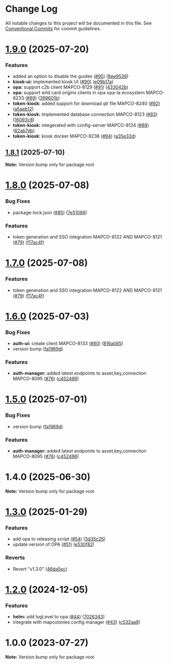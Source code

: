 # Change Log

All notable changes to this project will be documented in this file.
See [Conventional Commits](https://conventionalcommits.org) for commit guidelines.

# [1.9.0](https://github.com/MapColonies/opa-la/compare/v1.8.1...v1.9.0) (2025-07-20)


### Features

* added an option to disable the guides ([#95](https://github.com/MapColonies/opa-la/issues/95)) ([8ee9536](https://github.com/MapColonies/opa-la/commit/8ee9536d5a39ad3816d8742b606e5a4250a535d6))
* **kiosk-ui:** implemented kiosk UI ([#90](https://github.com/MapColonies/opa-la/issues/90)) ([e09b17a](https://github.com/MapColonies/opa-la/commit/e09b17af4c320957650c365d17eaca6db48e8e8d))
* **opa:** support c2b client MAPCO-8129 ([#91](https://github.com/MapColonies/opa-la/issues/91)) ([433042b](https://github.com/MapColonies/opa-la/commit/433042b0321b08e1cf53ab398021b6185335a577))
* **opa:** support wild card origins clients in opa opa-la ecosystem MAPCO-8233 ([#89](https://github.com/MapColonies/opa-la/issues/89)) ([399601b](https://github.com/MapColonies/opa-la/commit/399601b98fe0f538eb922b908f54c577e81e062f))
* **token-kiosk:** added support for download qlr file MAPCO-8240 ([#92](https://github.com/MapColonies/opa-la/issues/92)) ([a5aeb12](https://github.com/MapColonies/opa-la/commit/a5aeb120254f5bf3495248d93dcdc474fef19de3))
* **token-kiosk:** implemented database connection MAPCO-8123 ([#83](https://github.com/MapColonies/opa-la/issues/83)) ([16093c8](https://github.com/MapColonies/opa-la/commit/16093c879276fbf26f2e82adeb0f0c927f825735))
* **token-kiosk:** integerated with config-server MAPCO-8124 ([#88](https://github.com/MapColonies/opa-la/issues/88)) ([62ab7db](https://github.com/MapColonies/opa-la/commit/62ab7db28dccd28bb77bba28d65f5a12c58f9d1e))
* **token-kiosk:** kiosk docker MAPCO-8238 ([#94](https://github.com/MapColonies/opa-la/issues/94)) ([a35e33d](https://github.com/MapColonies/opa-la/commit/a35e33d81d7cb1b59526dd80bb32918291569584))





## [1.8.1](https://github.com/MapColonies/opa-la/compare/v1.8.0...v1.8.1) (2025-07-10)

**Note:** Version bump only for package root





# [1.8.0](https://github.com/MapColonies/opa-la/compare/v1.6.0...v1.8.0) (2025-07-08)


### Bug Fixes

* package-lock.json ([#85](https://github.com/MapColonies/opa-la/issues/85)) ([7e51086](https://github.com/MapColonies/opa-la/commit/7e510868c3d7b57d5291a1c07fa467ee667a0f3d))


### Features

* token generation and SSO integration MAPCO-8122 AND MAPCO-8121 ([#79](https://github.com/MapColonies/opa-la/issues/79)) ([f17ac4f](https://github.com/MapColonies/opa-la/commit/f17ac4f7541a68d79c7719645455f8eaf14a944f))





# [1.7.0](https://github.com/MapColonies/opa-la/compare/v1.6.0...v1.7.0) (2025-07-08)


### Features

* token generation and SSO integration MAPCO-8122 AND MAPCO-8121 ([#79](https://github.com/MapColonies/opa-la/issues/79)) ([f17ac4f](https://github.com/MapColonies/opa-la/commit/f17ac4f7541a68d79c7719645455f8eaf14a944f))





# [1.6.0](https://github.com/MapColonies/opa-la/compare/v1.4.0...v1.6.0) (2025-07-03)


### Bug Fixes

* **auth-ui:** create client MAPCO-8133 ([#80](https://github.com/MapColonies/opa-la/issues/80)) ([816ab85](https://github.com/MapColonies/opa-la/commit/816ab85b9b984c9e7c5ef3ae7b90196b23db6732))
* version bump ([fa1969d](https://github.com/MapColonies/opa-la/commit/fa1969d562acb9ee95fa25528f5e337482cdaaf1))


### Features

* **auth-manager:** added latest endpoints to asset,key,connection MAPCO-8095 ([#76](https://github.com/MapColonies/opa-la/issues/76)) ([c452486](https://github.com/MapColonies/opa-la/commit/c452486ebd8c0882284c5e5ba9b64ce3a3da7de5))





# [1.5.0](https://github.com/MapColonies/opa-la/compare/v1.4.0...v1.5.0) (2025-07-01)


### Bug Fixes

* version bump ([fa1969d](https://github.com/MapColonies/opa-la/commit/fa1969d562acb9ee95fa25528f5e337482cdaaf1))


### Features

* **auth-manager:** added latest endpoints to asset,key,connection MAPCO-8095 ([#76](https://github.com/MapColonies/opa-la/issues/76)) ([c452486](https://github.com/MapColonies/opa-la/commit/c452486ebd8c0882284c5e5ba9b64ce3a3da7de5))





# 1.4.0 (2025-06-30)

**Note:** Version bump only for package root





# [1.3.0](https://github.com/MapColonies/opa-la/compare/v1.2.0...v1.3.0) (2025-01-29)


### Features

* add opa to releasing script ([#54](https://github.com/MapColonies/opa-la/issues/54)) ([3d35c26](https://github.com/MapColonies/opa-la/commit/3d35c26b133a51fe41cb845a016c6ce3f660afb0))
* update version of OPA ([#51](https://github.com/MapColonies/opa-la/issues/51)) ([e530f82](https://github.com/MapColonies/opa-la/commit/e530f82c78eb8c977fbd2cd64f826232ab02bc43))


### Reverts

* Revert "v1.3.0" ([46da5ec](https://github.com/MapColonies/opa-la/commit/46da5ecd82107d5a49631b5a96738cb5766131c0))





# [1.2.0](https://github.com/MapColonies/opa-la/compare/v1.1.0...v1.2.0) (2024-12-05)


### Features

* **helm:** add logLevel to opa ([#44](https://github.com/MapColonies/opa-la/issues/44)) ([7026343](https://github.com/MapColonies/opa-la/commit/7026343551b94b03f81b38cddab7fb1e3108f1de))
* integrate with mapcolonies config manager ([#43](https://github.com/MapColonies/opa-la/issues/43)) ([c532aa9](https://github.com/MapColonies/opa-la/commit/c532aa9c1fcad5644a04a7c4cf551454a2c8106d))





# 1.0.0 (2023-07-27)

**Note:** Version bump only for package root
